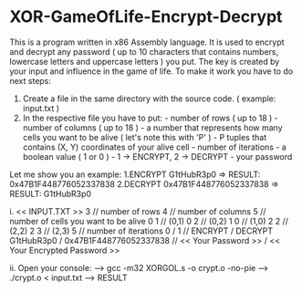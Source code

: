# XOR-GameOfLife-Encrypt-Decrypt
This is a program written in x86 Assembly language. It is used to encrypt and decrypt any password ( up to 10 characters that contains numbers, lowercase letters and uppercase letters ) you put. The key is created by your input and influence in the game of life. To make it work you have to do next steps:

  1. Create a file in the same directory with the source code. ( example: input.txt )
  2. In the respective file you have to put:
         - number of rows ( up to 18 )
         - number of columns ( up to 18 )
         - a number that represents how many cells you want to be alive ( let's note this with 'P' )
         - P tuples that contains (X, Y) coordinates of your alive cell
         - number of iterations
         - a boolean value ( 1 or 0 )
         - 1 -> ENCRYPT, 2 -> DECRYPT
         - your password

Let me show you an example:
1.ENCRYPT G1tHubR3p0 => RESULT: 0x47B1F448776052337838
2.DECRYPT 0x47B1F448776052337838 => RESULT: G1tHubR3p0 

i. << INPUT.TXT >> 
3                   // number of rows
4                   // number of columns
5                   // number of cells you want to be alive
0
1                   // (0,1)
0
2                   // (0,2)
1
0                   // (1,0)
2
2                   // (2,2)
2
3                   // (2,3)
5                   // number of iterations
0 / 1               // ENCRYPT / DECRYPT
G1tHubR3p0 / 0x47B1F448776052337838     // << Your Password >> / << Your Encrypted Password >> 

ii. Open your console: 
    --> gcc -m32 XORGOL.s -o crypt.o -no-pie
    --> ./crypt.o < input.txt
    --> RESULT 




